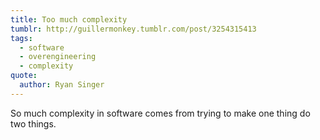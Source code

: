 ```yaml
---
title: Too much complexity
tumblr: http://guillermonkey.tumblr.com/post/3254315413
tags:
  - software
  - overengineering
  - complexity
quote:
  author: Ryan Singer
---
```


So much complexity in software comes from trying to make one thing do two things.
